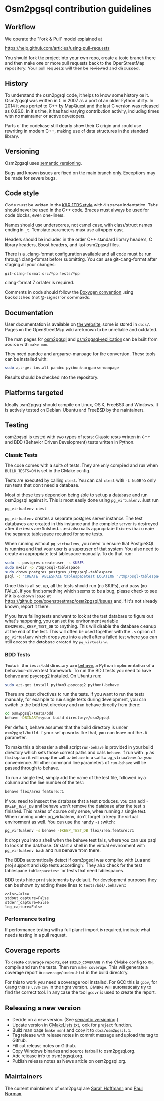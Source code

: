 # Osm2pgsql contribution guidelines

## Workflow

We operate the "Fork & Pull" model explained at

https://help.github.com/articles/using-pull-requests

You should fork the project into your own repo, create a topic branch
there and then make one or more pull requests back to the OpenStreetMap repository.
Your pull requests will then be reviewed and discussed.

## History

To understand the osm2pgsql code, it helps to know some history on it. Osm2pgsql
was written in C in 2007 as a port of an older Python utility. In 2014 it was
ported to C++ by MapQuest and the last C version was released as 0.86.0. In it's
time, it has had varying contribution activity, including times with no
maintainer or active developers.

Parts of the codebase still clearly show their C origin and could use rewriting
in modern C++, making use of data structures in the standard library.

## Versioning

Osm2pgsql uses [semantic versioning](https://semver.org/).

Bugs and known issues are fixed on the main branch only. Exceptions may be made
for severe bugs.

## Code style

Code must be written in the
[K&R 1TBS style](https://en.wikipedia.org/wiki/Indent_style#Variant:_1TBS) with
4 spaces indentation. Tabs should never be used in the C++ code. Braces must
always be used for code blocks, even one-liners.

Names should use underscores, not camel case, with class/struct names ending in `_t`.
Template parameters must use all upper case.

Headers should be included in the order C++ standard library headers,
C library headers, Boost headers, and last osm2pgsql files.

There is a .clang-format configuration available and all code must be run through
clang-format before submitting. You can use git-clang-format after staging all
your changes:

    git-clang-format src/*pp tests/*pp

clang-format 7 or later is required.

Comments in code should follow the [Doxygen
convention](https://www.doxygen.nl/manual/docblocks.html) using backslashes
(not @-signs) for commands.

## Documentation

User documentation is available on [the website](https://osm2pgsql.org/), some
is stored in `docs/`. Pages on the OpenStreetMap wiki are known to be
unreliable and outdated.

The man pages for [osm2pgsql](docs/osm2pgsql.1) and
[osm2pgsql-replication](docs/osm2pgsql-replication.1) can be built from source
with `make man`.

They need pandoc and argparse-manpage for the conversion. These tools can be
installed with:

```sh
sudo apt-get install pandoc python3-argparse-manpage
```

Results should be checked into the repository.

## Platforms targeted

Ideally osm2pgsql should compile on Linux, OS X, FreeBSD and Windows. It is
actively tested on Debian, Ubuntu and FreeBSD by the maintainers.

## Testing

osm2pgsql is tested with two types of tests: Classic tests written in C++ and BDD (Behavior Driven Development) tests written in Python.

### Classic Tests

The code comes with a suite of tests. They are only compiled and run when
`BUILD_TESTS=ON` is set in the CMake config.

Tests are executed by calling `ctest`. You can call `ctest` with `-L NoDB` to
only run tests that don't need a database.

Most of these tests depend on being able to set up a database and run osm2pgsql
against it. This is most easily done using `pg_virtualenv`. Just run

```sh
pg_virtualenv ctest
```

`pg_virtualenv` creates a separate postgres server instance. The test databases
are created in this instance and the complete server is destroyed after the
tests are finished. ctest also calls appropriate fixtures that create the
separate tablespace required for some tests.

When running without `pg_virtualenv`, you need to ensure that PostgreSQL is
running and that your user is a superuser of that system. You also need to
create an appropriate test tablespace manually. To do that, run:

```sh
sudo -u postgres createuser -s $USER
sudo mkdir -p /tmp/psql-tablespace
sudo chown postgres.postgres /tmp/psql-tablespace
psql -c "CREATE TABLESPACE tablespacetest LOCATION '/tmp/psql-tablespace'" postgres
```

Once this is all set up, all the tests should run (no SKIPs), and pass (no
FAILs). If you find something which seems to be a bug, please check to see if
it is a known issue at https://github.com/openstreetmap/osm2pgsql/issues and,
if it's not already known, report it there.

If you have failing tests and want to look at the test database to figure out
what's happening, you can set the environment variable `OSM2PGSQL_KEEP_TEST_DB`
to anything. This will disable the database cleanup at the end of the test.
This will often be used together with the `-s` option of `pg_virtualenv` which
drops you into a shell after a failed test where you can still access the
database created by `pg_virtualenv`.

### BDD Tests

Tests in the `tests/bdd` directory use [behave](https://github.com/behave/behave),
a Python implementation of a behaviour-driven test framework. To run the
BDD tests you need to have behave and psycopg2 installed. On Ubuntu run:

```sh
sudo apt-get install python3-psycopg2 python3-behave
```

There are ctest directives to run the tests. If you want to run the tests
manually, for example to run single tests during development, you can
switch to the bdd test directory and run behave directly from there:

```sh
cd osm2pgsql/tests/bdd
behave -DBINARY=<your build directory>/osm2pgsql
```

Per default, behave assumes that the build directory is under `osm2pgsql/build`.
If your setup works like that, you can leave out the `-D` parameter.

To make this a bit easier a shell script `run-behave` is provided in your
build directory which sets those correct paths and calls `behave`. If run
with `-p` as first option it will wrap the call to `behave` in a call to
`pg_virtualenv` for your convenience. All other command line parameters of
`run-behave` will be passed through to behave.

To run a single test, simply add the name of the test file, followed by a
column and the line number of the test:

```sh
behave flex/area.feature:71
```

If you need to inspect the database that a test produces, you can add
`-DKEEP_TEST_DB` and behave won't remove the database after the test is
finished. This makes of course only sense, when running a single test.
When running under pg_virtualenv, don't forget to keep the virtual environment
as well. You can use the handy `-s` switch:

```sh
pg_virtualenv -s behave -DKEEP_TEST_DB flex/area.feature:71
```

It drops you into a shell when the behave test fails, where you can use
psql to look at the database. Or start a shell in the virtual environment
with `pg_virtualenv bash` and run behave from there.

The BDDs automatically detect if osm2pgsql was compiled with Lua and
proj support and skip tests accordingly. They also check for the test
tablespace `tablespacetest` for tests that need tablespaces.

BDD tests hide print statements by default. For development purposes they
can be shown by adding these lines to `tests/bdd/.behaverc`:

```
color=False
stdout_capture=False
stderr_capture=False
log_capture=False
```

### Performance testing

If performance testing with a full planet import is required, indicate what
needs testing in a pull request.

## Coverage reports

To create coverage reports, set `BUILD_COVERAGE` in the CMake config to `ON`,
compile and run the tests. Then run `make coverage`. This will generate a
coverage report in `coverage/index.html` in the build directory.

For this to work you need a coverage tool installed. For GCC this is `gcov`,
for Clang this is `llvm-cov` in the right version. CMake will automatically
try to find the correct tool. In any case the tool `gcovr` is used to create
the report.

## Releasing a new version

* Decide on a new version. (See [semantic versioning](https://semver.org/).)
* Update version in [CMakeLists.txt](CMakeLists.txt), look for `project` function.
* Build man page (`make man`) and copy it to `docs/osm2pgsql.1`.
* Tag release with release notes in commit message and upload the tag to Github.
* Fill out release notes on Github.
* Copy Windows binaries and source tarball to osm2pgsql.org.
* Add release info to osm2pgsql.org.
* Publish release notes as News article on osm2pgsql.org.

## Maintainers

The current maintainers of osm2pgsql are [Sarah Hoffmann](https://github.com/lonvia/)
and [Paul Norman](https://github.com/pnorman/).
